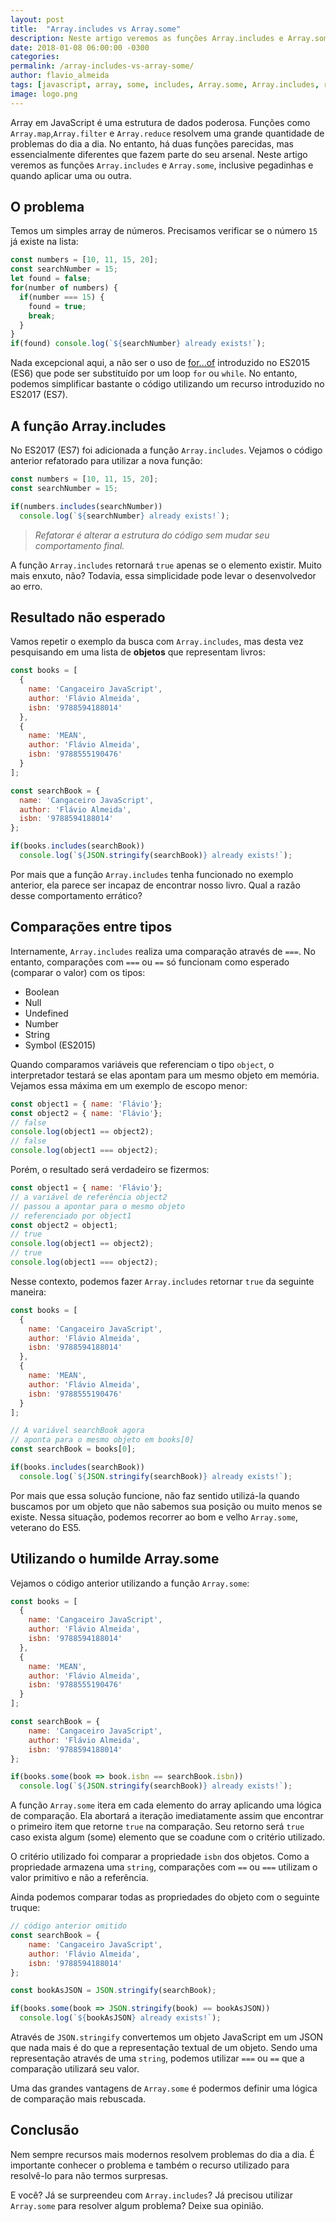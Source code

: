 ```yaml
---
layout: post
title:  "Array.includes vs Array.some"
description: Neste artigo veremos as funções Array.includes e Array.some, inclusive pegadinhas e quando aplicar uma ou outra.
date: 2018-01-08 06:00:00 -0300
categories:
permalink: /array-includes-vs-array-some/
author: flavio_almeida
tags: [javascript, array, some, includes, Array.some, Array.includes, refactor]
image: logo.png
---
```

Array em JavaScript é uma estrutura de dados poderosa. Funções como `Array.map`,`Array.filter` e `Array.reduce` resolvem uma grande quantidade de problemas do dia a dia. No entanto, há duas funções parecidas, mas essencialmente diferentes que fazem parte do seu arsenal. Neste artigo veremos as funções `Array.includes` e `Array.some`, inclusive pegadinhas e quando aplicar uma ou outra.

## O problema

Temos um simples array de números. Precisamos verificar se o número `15` já existe na lista:

```javascript
const numbers = [10, 11, 15, 20];
const searchNumber = 15;
let found = false;
for(number of numbers) {
  if(number === 15) {
    found = true;
    break;
  }
}
if(found) console.log(`${searchNumber} already exists!`);
```

Nada excepcional aqui, a não ser o uso de <a href="https://developer.mozilla.org/pt-BR/docs/Web/JavaScript/Reference/Statements/for...of" target="_blank">for...of</a> introduzido no ES2015 (ES6) que pode ser substituído por um loop `for` ou `while`. No entanto, podemos simplificar bastante o código utilizando um recurso introduzido no ES2017 (ES7).

## A função Array.includes

No ES2017 (ES7) foi adicionada a função `Array.includes`. Vejamos o código anterior refatorado para utilizar a nova função:

```javascript
const numbers = [10, 11, 15, 20];
const searchNumber = 15;

if(numbers.includes(searchNumber))
  console.log(`${searchNumber} already exists!`);
```
>*Refatorar é alterar a estrutura do código sem mudar seu comportamento final.*

A função `Array.includes` retornará `true` apenas se o elemento existir. Muito mais enxuto, não? Todavia, essa simplicidade pode levar o desenvolvedor ao erro.

## Resultado não esperado

Vamos repetir o exemplo da busca com `Array.includes`, mas desta vez pesquisando em uma lista de **objetos** que representam livros:

```javascript
const books = [
  { 
    name: 'Cangaceiro JavaScript',
    author: 'Flávio Almeida',
    isbn: '9788594188014'
  },
  {
    name: 'MEAN', 
    author: 'Flávio Almeida', 
    isbn: '9788555190476'
  }
];

const searchBook = { 
  name: 'Cangaceiro JavaScript',
  author: 'Flávio Almeida',
  isbn: '9788594188014'
};

if(books.includes(searchBook))
  console.log(`${JSON.stringify(searchBook)} already exists!`);
```

Por mais que a função `Array.includes` tenha funcionado no exemplo anterior, ela parece ser incapaz de encontrar nosso livro. Qual a razão desse comportamento errático?

## Comparações entre tipos

Internamente, `Array.includes` realiza uma comparação através de `===`. No entanto, comparações com `===` ou  `==` só funcionam como esperado (comparar o valor) com os tipos:

* Boolean
* Null
* Undefined
* Number
* String
* Symbol (ES2015)

Quando comparamos variáveis que referenciam o tipo `object`, o interpretador testará se elas apontam para um mesmo objeto em memória. Vejamos essa máxima em um exemplo de escopo menor:

```javascript
const object1 = { name: 'Flávio'};
const object2 = { name: 'Flávio'};
// false
console.log(object1 == object2);
// false
console.log(object1 === object2);
```

Porém, o resultado será verdadeiro se fizermos:

```javascript
const object1 = { name: 'Flávio'};
// a variável de referência object2
// passou a apontar para o mesmo objeto 
// referenciado por object1
const object2 = object1;
// true
console.log(object1 == object2);
// true
console.log(object1 === object2);
```

Nesse contexto, podemos fazer `Array.includes` retornar `true` da seguinte maneira:

```javascript
const books = [
  { 
    name: 'Cangaceiro JavaScript',
    author: 'Flávio Almeida',
    isbn: '9788594188014'
  },
  {
    name: 'MEAN', 
    author: 'Flávio Almeida', 
    isbn: '9788555190476'
  }
];

// A variável searchBook agora 
// aponta para o mesmo objeto em books[0]
const searchBook = books[0];

if(books.includes(searchBook))
  console.log(`${JSON.stringify(searchBook)} already exists!`);
```

Por mais que essa solução funcione, não faz sentido utilizá-la quando buscamos por um objeto que não sabemos sua posição ou muito menos se existe. Nessa situação, podemos recorrer ao bom e velho `Array.some`, veterano do ES5.

## Utilizando o humilde Array.some

Vejamos o código anterior utilizando a função `Array.some`:

```javascript
const books = [
  { 
    name: 'Cangaceiro JavaScript',
    author: 'Flávio Almeida',
    isbn: '9788594188014'
  },
  {
    name: 'MEAN', 
    author: 'Flávio Almeida', 
    isbn: '9788555190476'
  }
];

const searchBook = { 
    name: 'Cangaceiro JavaScript',
    author: 'Flávio Almeida',
    isbn: '9788594188014'
};

if(books.some(book => book.isbn == searchBook.isbn))
  console.log(`${JSON.stringify(searchBook)} already exists!`);
```

A função `Array.some` itera em cada elemento do array aplicando uma lógica de comparação. Ela abortará a iteração imediatamente assim que encontrar o primeiro item que retorne `true` na comparação. Seu retorno será `true` caso exista algum (some) elemento que se coadune com o critério utilizado.

O critério utilizado foi comparar a propriedade `isbn` dos objetos. Como a propriedade armazena uma `string`, comparações com `==` ou `===` utilizam o valor primitivo e não a referência. 

Ainda podemos comparar todas as propriedades do objeto com o seguinte truque:

```javascript
// código anterior omitido 
const searchBook = { 
    name: 'Cangaceiro JavaScript',
    author: 'Flávio Almeida',
    isbn: '9788594188014'
};

const bookAsJSON = JSON.stringify(searchBook);

if(books.some(book => JSON.stringify(book) == bookAsJSON))
  console.log(`${bookAsJSON} already exists!`);
```

Através de `JSON.stringify` convertemos um objeto JavaScript em um JSON que nada mais é do que a representação textual de um objeto. Sendo uma representação através de uma `string`, podemos utilizar `===` ou `==` que a comparação utilizará seu valor.

Uma das grandes vantagens de `Array.some` é podermos definir uma lógica de comparação mais rebuscada.

## Conclusão 

Nem sempre recursos mais modernos resolvem problemas do dia a dia. É importante conhecer o problema e também o recurso utilizado para resolvê-lo para não termos surpresas. 

E você? Já se surpreendeu com `Array.includes`? Já precisou utilizar `Array.some` para resolver algum problema? Deixe sua opinião.